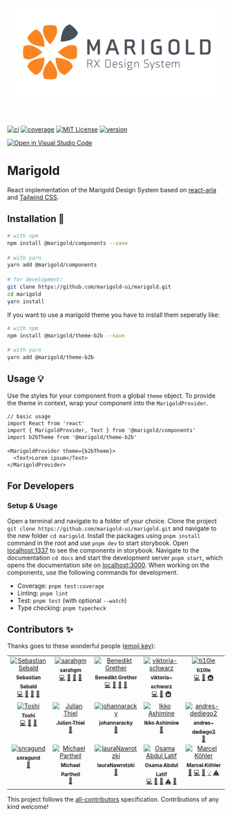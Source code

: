 <p align="center"> 
  <img width="494" align="center" alt="type_logo" src="https://raw.githubusercontent.com/marigold-ui/marigold/45a5ac5c3ef740a5698958f2a3244743ef9b3338/Marigold-Logo.svg">
</p>
<br>
<br>

[![ci][ci-badge]][ci] [![coverage][coverage-badge]][coverage] [![MIT License][license-badge]][license] [![version][version-badge]][package]

[![Open in Visual Studio Code](https://shields.io/badge/-Open%20in%20Visual%20Studio%20Code-blue?logo=visualstudiocode&style=for-the-badge)](https://open.vscode.dev/marigold-ui/marigold)

# Marigold

React implementation of the Marigold Design System based on [react-aria](https://react-spectrum.adobe.com/react-aria/) and [Tailwind CSS](https://tailwindcss.com/).

## Installation 🔧

```sh
# with npm
npm install @marigold/components --save

# with yarn
yarn add @marigold/components

# for development:
git clone https://github.com/marigold-ui/marigold.git
cd marigold
yarn install
```

If you want to use a marigold theme you have to install them seperatly like:

```sh
# with npm
npm install @marigold/theme-b2b --save

# with yarn
yarn add @marigold/theme-b2b
```

## Usage 💡

Use the styles for your component from a global `theme` object. To provide the theme in context, wrap your component into the `MarigoldProvider`.

```
// basic usage
import React from 'react'
import { MarigoldProvider, Text } from '@marigold/components'
import b2bTheme from '@marigold/theme-b2b'

<MarigoldProvider theme={b2bTheme}>
  <Text>Lorem ipsum</Text>
</MarigoldProvider>
```

## For Developers

### Setup & Usage

Open a terminal and navigate to a folder of your choice. Clone the project `git clone https://github.com/marigold-ui/marigold.git` and navigate to the new folder `cd marigold`. Install the packages using `pnpm install` command in the root and use `pnpm dev` to start storybook. Open [localhost:1337](http://localhost:1337) to see the components in storybook.
Navigate to the documentation `cd docs` and start the development server `pnpm start`, which opens the documentation site on [localhost:3000](http://localhost:3000).
When working on the components, use the following commands for development.

- Coverage: `pnpm test:coverage`
- Linting: `pnpm lint`
- Test: `pnpm test` (with optional `--watch`)
- Type checking: `pnpm typecheck`

## Contributors ✨

Thanks goes to these wonderful people ([emoji key](https://allcontributors.org/docs/en/emoji-key)):

<!-- ALL-CONTRIBUTORS-LIST:START - Do not remove or modify this section -->
<!-- prettier-ignore-start -->
<!-- markdownlint-disable -->
<table>
  <tbody>
    <tr>
      <td align="center" valign="top" width="20%"><a href="https://github.com/sebald"><img src="https://avatars3.githubusercontent.com/u/985701?v=4?s=120" width="120px;" alt="Sebastian Sebald"/><br /><sub><b>Sebastian Sebald</b></sub></a><br /><a href="https://github.com/marigold-ui/marigold/commits?author=sebald" title="Code">💻</a> <a href="#design-sebald" title="Design">🎨</a> <a href="https://github.com/marigold-ui/marigold/commits?author=sebald" title="Documentation">📖</a> <a href="https://github.com/marigold-ui/marigold/pulls?q=is%3Apr+reviewed-by%3Asebald" title="Reviewed Pull Requests">👀</a></td>
      <td align="center" valign="top" width="20%"><a href="https://github.com/sarahgm"><img src="https://avatars.githubusercontent.com/u/38324334?v=4?s=120" width="120px;" alt="sarahgm"/><br /><sub><b>sarahgm</b></sub></a><br /><a href="https://github.com/marigold-ui/marigold/commits?author=sarahgm" title="Code">💻</a> <a href="#design-sarahgm" title="Design">🎨</a> <a href="https://github.com/marigold-ui/marigold/commits?author=sarahgm" title="Documentation">📖</a> <a href="https://github.com/marigold-ui/marigold/pulls?q=is%3Apr+reviewed-by%3Asarahgm" title="Reviewed Pull Requests">👀</a></td>
      <td align="center" valign="top" width="20%"><a href="http://benediktgrether.de"><img src="https://avatars.githubusercontent.com/u/27921741?v=4?s=120" width="120px;" alt="Benedikt Grether"/><br /><sub><b>Benedikt Grether</b></sub></a><br /><a href="https://github.com/marigold-ui/marigold/commits?author=benediktgrether" title="Code">💻</a> <a href="#design-benediktgrether" title="Design">🎨</a> <a href="https://github.com/marigold-ui/marigold/commits?author=benediktgrether" title="Documentation">📖</a> <a href="https://github.com/marigold-ui/marigold/pulls?q=is%3Apr+reviewed-by%3Abenediktgrether" title="Reviewed Pull Requests">👀</a></td>
      <td align="center" valign="top" width="20%"><a href="https://github.com/viktoria-schwarz"><img src="https://avatars1.githubusercontent.com/u/59830437?v=4?s=120" width="120px;" alt="viktoria-schwarz"/><br /><sub><b>viktoria-schwarz</b></sub></a><br /><a href="https://github.com/marigold-ui/marigold/commits?author=viktoria-schwarz" title="Code">💻</a> <a href="https://github.com/marigold-ui/marigold/commits?author=viktoria-schwarz" title="Documentation">📖</a> <a href="#infra-viktoria-schwarz" title="Infrastructure (Hosting, Build-Tools, etc)">🚇</a></td>
      <td align="center" valign="top" width="20%"><a href="https://github.com/ti10le"><img src="https://avatars2.githubusercontent.com/u/59875255?v=4?s=120" width="120px;" alt="ti10le"/><br /><sub><b>ti10le</b></sub></a><br /><a href="https://github.com/marigold-ui/marigold/commits?author=ti10le" title="Code">💻</a> <a href="https://github.com/marigold-ui/marigold/commits?author=ti10le" title="Documentation">📖</a> <a href="#infra-ti10le" title="Infrastructure (Hosting, Build-Tools, etc)">🚇</a></td>
    </tr>
    <tr>
      <td align="center" valign="top" width="20%"><a href="http://toshibot.com"><img src="https://avatars3.githubusercontent.com/u/6447213?v=4?s=120" width="120px;" alt="Toshi"/><br /><sub><b>Toshi</b></sub></a><br /><a href="https://github.com/marigold-ui/marigold/commits?author=Toshibot" title="Code">💻</a> <a href="https://github.com/marigold-ui/marigold/commits?author=Toshibot" title="Documentation">📖</a> <a href="#design-Toshibot" title="Design">🎨</a></td>
      <td align="center" valign="top" width="20%"><a href="https://github.com/julianthiel"><img src="https://avatars1.githubusercontent.com/u/59880423?v=4?s=120" width="120px;" alt="Julian Thiel"/><br /><sub><b>Julian Thiel</b></sub></a><br /><a href="https://github.com/marigold-ui/marigold/commits?author=julianthiel" title="Documentation">📖</a></td>
      <td align="center" valign="top" width="20%"><a href="https://github.com/johannaracky"><img src="https://avatars.githubusercontent.com/u/86712740?v=4?s=120" width="120px;" alt="johannaracky"/><br /><sub><b>johannaracky</b></sub></a><br /><a href="https://github.com/marigold-ui/marigold/commits?author=johannaracky" title="Documentation">📖</a></td>
      <td align="center" valign="top" width="20%"><a href="https://bandism.net/"><img src="https://avatars.githubusercontent.com/u/22633385?v=4?s=120" width="120px;" alt="Ikko Ashimine"/><br /><sub><b>Ikko Ashimine</b></sub></a><br /><a href="https://github.com/marigold-ui/marigold/commits?author=eltociear" title="Documentation">📖</a></td>
      <td align="center" valign="top" width="20%"><a href="https://github.com/andres-dediego2"><img src="https://avatars.githubusercontent.com/u/34473133?v=4?s=120" width="120px;" alt="andres-dediego2"/><br /><sub><b>andres-dediego2</b></sub></a><br /><a href="#design-andres-dediego2" title="Design">🎨</a></td>
    </tr>
    <tr>
      <td align="center" valign="top" width="20%"><a href="https://github.com/snragund"><img src="https://avatars.githubusercontent.com/u/62615094?v=4?s=120" width="120px;" alt="snragund"/><br /><sub><b>snragund</b></sub></a><br /><a href="https://github.com/marigold-ui/marigold/commits?author=snragund" title="Documentation">📖</a></td>
      <td align="center" valign="top" width="20%"><a href="https://github.com/michael-p"><img src="https://avatars.githubusercontent.com/u/531872?v=4?s=120" width="120px;" alt="Michael Partheil"/><br /><sub><b>Michael Partheil</b></sub></a><br /><a href="#ideas-michael-p" title="Ideas, Planning, & Feedback">🤔</a></td>
      <td align="center" valign="top" width="20%"><a href="https://github.com/lauraNawrotzki"><img src="https://avatars.githubusercontent.com/u/104084537?v=4?s=120" width="120px;" alt="lauraNawrotzki"/><br /><sub><b>lauraNawrotzki</b></sub></a><br /><a href="#ideas-lauraNawrotzki" title="Ideas, Planning, & Feedback">🤔</a></td>
      <td align="center" valign="top" width="20%"><a href="https://osama-abdellatef.vercel.app/"><img src="https://avatars.githubusercontent.com/u/62595605?v=4?s=120" width="120px;" alt="Osama Abdul Latif "/><br /><sub><b>Osama Abdul Latif </b></sub></a><br /><a href="https://github.com/marigold-ui/marigold/commits?author=OsamaAbdellateef" title="Code">💻</a> <a href="#design-OsamaAbdellateef" title="Design">🎨</a> <a href="#maintenance-OsamaAbdellateef" title="Maintenance">🚧</a> <a href="https://github.com/marigold-ui/marigold/commits?author=OsamaAbdellateef" title="Tests">⚠️</a> <a href="https://github.com/marigold-ui/marigold/commits?author=OsamaAbdellateef" title="Documentation">📖</a></td>
      <td align="center" valign="top" width="20%"><a href="https://github.com/aromko"><img src="https://avatars.githubusercontent.com/u/77496890?v=4?s=120" width="120px;" alt="Marcel Köhler"/><br /><sub><b>Marcel Köhler</b></sub></a><br /><a href="https://github.com/marigold-ui/marigold/commits?author=aromko" title="Documentation">📖</a> <a href="https://github.com/marigold-ui/marigold/commits?author=aromko" title="Code">💻</a> <a href="#design-aromko" title="Design">🎨</a> <a href="#example-aromko" title="Examples">💡</a> <a href="https://github.com/marigold-ui/marigold/commits?author=aromko" title="Tests">⚠️</a></td>
    </tr>
  </tbody>
</table>

<!-- markdownlint-restore -->
<!-- prettier-ignore-end -->

<!-- ALL-CONTRIBUTORS-LIST:END -->

This project follows the [all-contributors](https://github.com/all-contributors/all-contributors) specification. Contributions of any kind welcome!

<!-- LINKS + BADGES -->

[ci]: https://github.com/marigold-ui/marigold/actions/workflows/build.yml
[ci-badge]: https://github.com/marigold-ui/marigold/actions/workflows/build.yml/badge.svg
[license]: https://github.com/marigold-ui/marigold/blob/master/LICENSE
[license-badge]: https://img.shields.io/github/license/marigold-ui/marigold?style=flat-square
[package]: https://www.npmjs.com/package/@marigold/components
[version-badge]: https://img.shields.io/npm/v/@marigold/components?style=flat-square
[coverage]: https://codecov.io/github/marigold-ui/marigold/branch/main
[coverage-badge]: https://codecov.io/github/marigold-ui/marigold/branch/main/graph/badge.svg?token=YIIcKX7TZu

